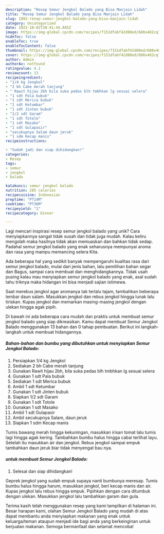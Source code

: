 ```yaml
---
description: "Resep Semur Jengkol Balado yang Bisa Manjain Lidah"
title: "Resep Semur Jengkol Balado yang Bisa Manjain Lidah"
slug: 1892-resep-semur-jengkol-balado-yang-bisa-manjain-lidah
category: Uncategorized
date: 2022-10-02T20:41:44.845Z
image: https://img-global.cpcdn.com/recipes/f151dfabf42d80ed/680x482cq70/semur-jengkol-balado-foto-resep-utama.jpg
hideToc: false
enableToc: true
enableTocContent: false
thumbnail: https://img-global.cpcdn.com/recipes/f151dfabf42d80ed/680x482cq70/semur-jengkol-balado-foto-resep-utama.jpg
cover: https://img-global.cpcdn.com/recipes/f151dfabf42d80ed/680x482cq70/semur-jengkol-balado-foto-resep-utama.jpg
author: Admin
authorAv: notfound
ratingvalue: 4.1
reviewcount: 13
recipeingredient:
- "1/4 kg Jengkol"
- "2 bh Cabe merah tanjung"
- " Rawit hijau 2bh bila suka pedas blh tmbhkan lg sesuai selera"
- "1 sdt Pala bubuk"
- "1 sdt Merica bubuk"
- "1 sdt Ketumbar"
- "1 sdt Jinten bubuk"
- "1/2 sdt Garam"
- "1 sdt Totole"
- "1 sdt Masako"
- "1 sdt Gulapasir"
- "secukupnya Salam daun jeruk"
- "1 sdm Kecap manis"
recipeinstructions:

- "Sudah jadi dan siap dihidangkan!"
categories:
- Resep
tags:
- semur
- jengkol
- balado

katakunci: semur jengkol balado 
nutrition: 285 calories
recipecuisine: Indonesian
preptime: "PT14M"
cooktime: "PT36M"
recipeyield: "1"
recipecategory: Dinner

---
```





Lagi mencari inspirasi resep semur jengkol balado yang unik? Cara menyiapkannya sangat tidak susah dan tidak juga mudah. Kalau keliru mengolah maka hasilnya tidak akan memuaskan dan bahkan tidak sedap. Padahal semur jengkol balado yang enak seharusnya mempunyai aroma dan rasa yang mampu memancing selera Kita.





Ada beberapa hal yang sedikit banyak mempengaruhi kualitas rasa dari semur jengkol balado, mulai dari jenis bahan, lalu pemilihan bahan segar dan Bagus, sampai cara membuat dan menghidangkannya. Tidak usah pusing kalau mau menyiapkan semur jengkol balado yang enak,      asal sudah tahu triknya maka hidangan ini bisa menjadi sajian istimewa.














Saat merebus jengkol agar aromanya tak terlalu tajam, tambahkan beberapa lembar daun salam. Masukkan jengkol dan rebus jengkol hingga lunak lalu tiriskan. Kupas jengkol dan memarkan masing-masing jengkol dengan ulekan hingga agak pipih.






Di bawah ini ada beberapa cara mudah dan praktis untuk membuat semur jengkol balado yang siap dikreasikan. Kamu dapat membuat Semur Jengkol Balado menggunakan 13 bahan dan 0 tahap pembuatan. Berikut ini langkah-langkah untuk membuat hidangannya.

<!--inarticleads1-->

##### Bahan-bahan dan bumbu yang dibutuhkan untuk menyiapkan Semur Jengkol Balado:

1. Persiapkan 1/4 kg Jengkol
1. Sediakan 2 bh Cabe merah tanjung
1. Gunakan  Rawit hijau 2bh, bila suka pedas blh tmbhkan lg sesuai selera
1. Gunakan 1 sdt Pala bubuk
1. Sediakan 1 sdt Merica bubuk
1. Ambil 1 sdt Ketumbar
1. Gunakan 1 sdt Jinten bubuk
1. Siapkan 1/2 sdt Garam
1. Gunakan 1 sdt Totole
1. Gunakan 1 sdt Masako
1. Ambil 1 sdt Gulapasir
1. Ambil secukupnya Salam, daun jeruk
1. Siapkan 1 sdm Kecap manis


Tumis bawang merah hingga kekuningan, masukkan irisan tomat lalu tumis lagi hingga agak kering. Tambahkan bumbu halus hingga cabai terlihat layu. Setelah itu masukkan air dan jengkol. Rebus jengkol sampai empuk tambahkan daun jeruk biar tidak menyengat bau nya. 

<!--inarticleads2-->

#####  untuk membuat Semur Jengkol Balado:


1. Selesai dan siap dihidangkan!

Geprek jengkol yang sudah empuk supaya nanti bumbunya meresap. Tumis bumbu halus hingga harum, masukkan jengkol, beri kecap manis dan air. Kupas jengkol lalu rebus hingga empuk. Pipihkan dengan cara ditumbuk dengan ulekan. Masukkan jengkol lalu tambahkan garam dan gula. 

Terima kasih telah menggunakan resep yang kami tampilkan di halaman ini. Besar harapan kami, olahan Semur Jengkol Balado yang mudah di atas dapat membantu anda menyiapkan makanan yang enak untuk keluarga/teman ataupun menjadi ide bagi anda yang berkeinginan untuk berjualan makanan. Semoga bermanfaat dan selamat mencoba!
